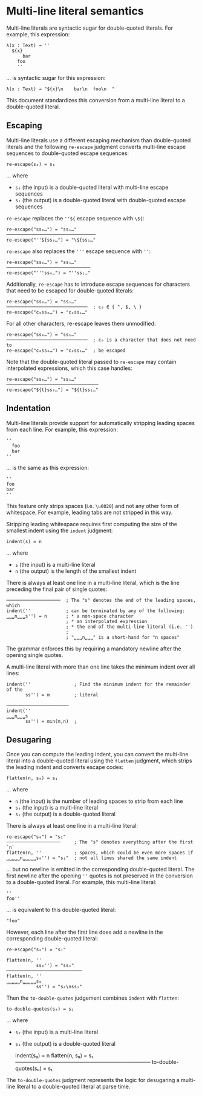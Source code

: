 # Multi-line literal semantics

Multi-line literals are syntactic sugar for double-quoted literals.  For
example, this expression:

    λ(x : Text) → ''
      ${x}
          bar
        foo
        ''

... is syntactic sugar for this expression:

    λ(x : Text) → "${x}\n    bar\n  foo\n  "

This document standardizes this conversion from a multi-line literal to a
double-quoted literal.

## Escaping

Multi-line literals use a different escaping mechanism than double-quoted
literals and the following `re-escape` judgment converts multi-line escape
sequences to double-quoted escape sequences:

    re-escape(s₀) = s₁

... where

* `s₀` (the input) is a double-quoted literal with multi-line escape sequences
* `s₁` (the output) is a double-quoted literal with double-quoted escape
   sequences

`re-escape` replaces the `''${` escape sequence with `\${`:


    re-escape("ss₀…") = "ss₁…"
    ─────────────────────────────────
    re-escape("''${ss₀…") = "\${ss₁…"


`re-escape` also replaces the `'''` escape sequence with `''`:


    re-escape("ss₀…") = "ss₁…"
    ───────────────────────────────
    re-escape("'''ss₀…") = "''ss₁…"


Additionally, `re-escape` has to introduce escape sequences for characters
that need to be escaped for double-quoted literals:


    re-escape("ss₀…") = "ss₁…"
    ──────────────────────────────  ; c₀ ∈ { ", $, \ }
    re-escape("c₀ss₀…") = "c₀ss₁…"


For all other characters, re-escape leaves them unmodified:


    re-escape("ss₀…") = "ss₁…"
    ──────────────────────────────  ; c₀ is a character that does not need to
    re-escape("c₀ss₀…") = "c₀ss₁…"  ; be escaped


Note that the double-quoted literal passed to `re-escape` may contain
interpolated expressions, which this case handles:


    re-escape("ss₀…") = "ss₁…"
    ──────────────────────────────────
    re-escape("${t}ss₀…") = "${t}ss₁…"


## Indentation

Multi-line literals provide support for automatically stripping leading spaces
from each line.  For example, this expression:

    ''
      foo
      bar
    ''

... is the same as this expression:

    ''
    foo
    bar
    ''

This feature only strips spaces (i.e. `\u0020`) and not any other form of
whitespace.  For example, leading tabs are not stripped in this way.

Stripping leading whitespace requires first computing the size of the smallest
indent using the `indent` judgment:

    indent(s) = n

... where

* `s` (the input) is a multi-line literal
* `n` (the output) is the length of the smallest indent

There is always at least one line in a multi-line literal, which is the line
preceding the final pair of single quotes:


    ────────────────────  ; The "s" denotes the end of the leading spaces, which
    indent(''             ; can be terminated by any of the following:
    ␣␣␣n␣␣␣s'') = n       ; * a non-space character
                          ; * an interpolated expression
                          ; * the end of the multi-line literal (i.e. '')
                          ;
                          ; "␣␣␣n␣␣␣" is a short-hand for "n spaces"


The grammar enforces this by requiring a mandatory newline after the opening
single quotes.

A multi-line literal with more than one line takes the minimum indent over all
lines:


    indent(''                ; Find the minimum indent for the remainder of the
           ss'') = m         ; literal

    ───────────────────────
    indent(''
    ␣␣␣n␣␣␣s
           ss'') = min(m,n)  ;


## Desugaring

Once you can compute the leading indent, you can convert the multi-line literal
into a double-quoted literal using the `flatten` judgment, which strips the
leading indent and converts escape codes:

    flatten(n, s₀) = s₁

... where

* `n` (the input) is the number of leading spaces to strip from each line
* `s₀` (the input) is a multi-line literal
* `s₁` (the output) is a double-quoted literal

There is always at least one line in a multi-line literal:


    re-escape("s₀") = "s₁"
    ────────────────────     ; The "s" denotes everything after the first `n`
    flatten(n, ''            ; spaces, which could be even more spaces if
    ␣␣␣␣␣n␣␣␣␣␣s₀'') = "s₁"  ; not all lines shared the same indent


... but no newline is emitted in the corresponding double-quoted literal.  The
first newline after the opening `''` quotes is not preserved in the conversion
to a double-quoted literal.  For example, this multi-line literal:

    ''
    foo''

... is equivalent to this double-quoted literal:

    "foo"

However, each line after the first line does add a newline in the corresponding
double-quoted literal:


    re-escape("s₀") = "s₁"

    flatten(n, ''
               ss₀'') = "ss₁"
    ────────────────────────────
    flatten(n, ''
    ␣␣␣␣␣n␣␣␣␣␣s₀
               ss'') = "s₀\nss₁"


Then the `to-double-quotes` judgement combines `indent` with `flatten`:

    to-double-quotes(s₀) = s₁

... where

* `s₀` (the input) is a multi-line literal
* `s₁` (the output) is a double-quoted literal


    indent(s₀) = n   flatten(n, s₀) = s₁
    ────────────────────────────────────
    to-double-quotes(s₀) = s₁

The `to-double-quotes` judgment represents the logic for desugaring a
multi-line literal to a double-quoted literal at parse time.
